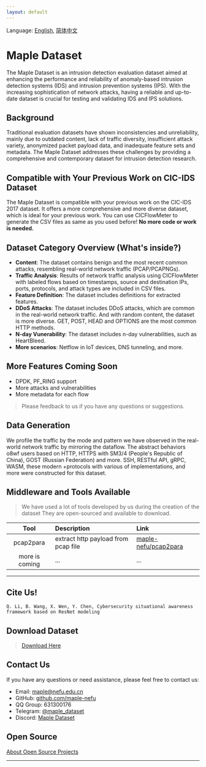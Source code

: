 ```yaml
---
layout: default
---
```


Language: [English](/index), [简体中文](/zh-cn/index)

# Maple Dataset

The Maple Dataset is an intrusion detection evaluation dataset aimed at enhancing the performance and reliability of
anomaly-based intrusion detection systems (IDS) and intrusion prevention systems (IPS). With the increasing
sophistication of network attacks, having a reliable and up-to-date dataset is crucial for testing and validating IDS
and IPS solutions.

## Background

Traditional evaluation datasets have shown inconsistencies and unreliability, mainly due to outdated content, lack of
traffic diversity, insufficient attack variety, anonymized packet payload data, and inadequate feature sets and
metadata. The Maple Dataset addresses these challenges by providing a comprehensive and contemporary dataset for
intrusion detection research.

## Compatible with Your Previous Work on CIC-IDS Dataset

The Maple Dataset is compatible with your previous work on the CIC-IDS 2017 dataset. It offers a more comprehensive and
more diverse dataset, which is ideal for your previous work. You can use CICFlowMeter to generate the CSV files as same
as you used before! **No more code or work is needed.**

## Dataset Category Overview (What's inside?)

- **Content**: The dataset contains benign and the most recent common attacks, resembling real-world network traffic
  (PCAP/PCAPNGs).
- **Traffic Analysis**: Results of network traffic analysis using CICFlowMeter with labeled flows based on timestamps,
  source and destination IPs, ports, protocols, and attack types are included in CSV files.
- **Feature Definition**: The dataset includes definitions for extracted features.
- **DDoS Attacks**: The dataset includes DDoS attacks, which are common in the real-world network traffic. And with
  random content, the dataset is more diverse. GET, POST, HEAD and OPTIONS are the most common HTTP methods.
- **N-day Vunerability**: The dataset includes n-day vulnerabilities, such as HeartBleed.
- **More scenarios**: Netflow in IoT devices, DNS tunneling, and more.

## More Features Coming Soon

- DPDK, PF_RING support
- More attacks and vulnerabilities
- More metadata for each flow

> Please feedback to us if you have any questions or suggestions.

## Data Generation

We profile the traffic by the mode and pattern we have observed in the real-world network traffic by mirroring the
dataflow. The abstract behaviors o8wf users based on HTTP, HTTPS with SM3/4 (People's Republic of China), GOST (Russian
Federation) and more. SSH, RESTful API, gRPC, WASM, these modern +protocols with various of implementations, and more
were constructed for this dataset.

## Middleware and Tools Available

> We have used a lot of tools developed by us during the creation of the dataset
> They are open-sourced and available to download.

|      Tool      | Description                         | Link                                                            |
|:--------------:|:------------------------------------|:----------------------------------------------------------------|
|   pcap2para    | extract http payload from pcap file | [maple-nefu/pcap2para](https://github.com/maple-nefu/pcap2para) |
| more is coming | ...                                 | ...                                                             |

---

## Cite Us!

```
Q. Li, B. Wang, X. Wen, Y. Chen, Cybersecurity situational awareness framework based on ResNet modeling
```

## Download Dataset

> [Download Here](https://maple.nefu.edu.cn/dataset)

## Contact Us

If you have any questions or need assistance, please feel free to contact us:

- Email: [maple@nefu.edu.cn](mailto:maple@nefu.edu.cn)
- GitHub: [github.com/maple-nefu](https://github.com/maple-nefu)
- QQ Group: 631300176
- Telegram: [@maple_dataset](https://t.me/maple_dataset)
- Discord: [Maple Dataset](https://discord.gg/CkaAaaVKHm)

## Open Source

[About Open Source Projects](./open-source)

---
